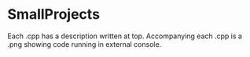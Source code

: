 # SmallProjects

Each .cpp has a description written at top. Accompanying each .cpp is a .png showing code running in external console.
